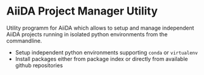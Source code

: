 # AiiDA Project Manager Utility

Utility programm for AiiDA which allows to setup and manage independent
AiiDA projects running in isolated python environments from the commandline.

* Setup independent python environments supporting `conda` or `virtualenv`
* Install packages either from package index or directly from available
  github repositories
